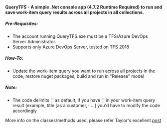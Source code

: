 
#### QueryTFS - A simple .Net console app (4.7.2 Runtime Required) to run and save work-item query results across all projects in all collections.

##### Pre-Requisites: 

* The account running QueryTFS.exe must be a TFS/Azure DevOps Server Administrator.
* Supports only Azure DevOps Server, tested on TFS 2018


##### How-To: 

* Update the work-item query you want to run across all projects in the code, restore nuget packages, build and run in "Release" mode! 

##### Note:

* The code delimits ',' as default, if you have ',' in your work-item query result (example, title [as a customer, I ...] you'd have to modify the code accordingly 

More info on the classes/methods used, please refer Taylor's excellent [post](https://blogs.msdn.microsoft.com/taylaf/2010/01/26/retrieve-the-list-of-team-project-collections-from-tfs-2010-client-apis/)
